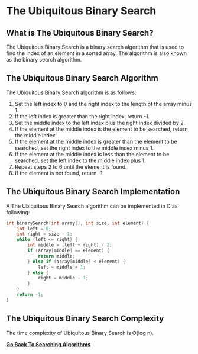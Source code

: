 # The Ubiquitous Binary Search

## What is The Ubiquitous Binary Search?

The Ubiquitous Binary Search is a binary search algorithm that is used to find the index of an element in a sorted array. The algorithm is also known as the binary search algorithm.

## The Ubiquitous Binary Search Algorithm

The Ubiquitous Binary Search algorithm is as follows:

1. Set the left index to 0 and the right index to the length of the array minus 1.
2. If the left index is greater than the right index, return -1.
3. Set the middle index to the left index plus the right index divided by 2.
4. If the element at the middle index is the element to be searched, return the middle index.
5. If the element at the middle index is greater than the element to be searched, set the right index to the middle index minus 1.
6. If the element at the middle index is less than the element to be searched, set the left index to the middle index plus 1.
7. Repeat steps 2 to 6 until the element is found.
8. If the element is not found, return -1.

## The Ubiquitous Binary Search Implementation

A The Ubiquitous Binary Search algorithm can be implemented in C as following:

```c
int binarySearch(int array[], int size, int element) {
    int left = 0;
    int right = size - 1;
    while (left <= right) {
        int middle = (left + right) / 2;
        if (array[middle] == element) {
            return middle;
        } else if (array[middle] < element) {
            left = middle + 1;
        } else {
            right = middle - 1;
        }
    }
    return -1;
}
```

## The Ubiquitous Binary Search Complexity

The time complexity of Ubiquitous Binary Search is O(log n).

[**Go Back To Searching Algorithms**](README.md)
